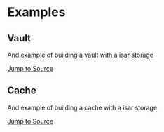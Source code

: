 # Examples

## Vault

And example of building a vault with a isar storage

[Jump to Source](https://github.com/ivoleitao/stash/blob/develop/packages/stash_isar/example/vault)

## Cache

And example of building a cache with a isar storage

[Jump to Source](https://github.com/ivoleitao/stash/blob/develop/packages/stash_isar/example/cache)